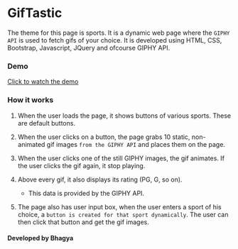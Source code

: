 # GifTastic
The theme for this page is sports. It is a dynamic web page where the `GIPHY API` is used to fetch gifs of your choice. It is developed using HTML, CSS, Bootstrap, Javascript, JQuery and ofcourse GIPHY API.

### Demo
[Click to watch the demo](https://calm-inlet-38692.herokuapp.com/)

### How it works

1. When the user loads the page, it shows buttons of various sports. These are default buttons.

3. When the user clicks on a button, the page grabs 10 static, non-animated gif images `from the GIPHY API` and places them on the page. 

4. When the user clicks one of the still GIPHY images, the gif animates. If the user clicks the gif again, it stop playing.

5. Above every gif, it also displays its rating (PG, G, so on). 
	* This data is provided by the GIPHY API.

6. The page also has user input box, when the user enters a sport of his choice, a `button is created for that sport dynamically`. The user can then click that button and get the gif images.


#### Developed by Bhagya